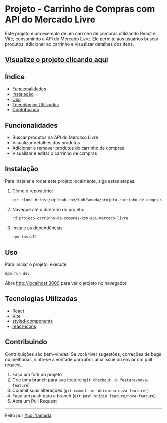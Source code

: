 # Projeto - Carrinho de Compras com API do Mercado Livre

Este projeto é um exemplo de um carrinho de compras utilizando React e Vite, consumindo a API do Mercado Livre. Ele permite aos usuários buscar produtos, adicionar ao carrinho e visualizar detalhes dos itens.

## [Visualize o projeto clicando aqui](https://yudiyamada.github.io/projeto-carrinho-de-compras-com-api-mercado-livre/)

## Índice

- [Funcionalidades](#funcionalidades)
- [Instalação](#instalação)
- [Uso](#uso)
- [Tecnologias Utilizadas](#tecnologias-utilizadas)
- [Contribuindo](#contribuindo)

## Funcionalidades

- Buscar produtos na API do Mercado Livre
- Visualizar detalhes dos produtos
- Adicionar e remover produtos do carrinho de compras
- Visualizar e editar o carrinho de compras

## Instalação

Para instalar e rodar este projeto localmente, siga estas etapas:

1. Clone o repositório:
    ```bash
    git clone https://github.com/YudiYamada/projeto-carrinho-de-compras-com-api-mercado-livre.git
    ```
2. Navegue até o diretório do projeto:
    ```bash
    cd projeto-carrinho-de-compras-com-api-mercado-livre
    ```
3. Instale as dependências:
    ```bash
    npm install
    ```

## Uso

Para iniciar o projeto, execute:

```bash
npm run dev
```

Abra [http://localhost:3000](http://localhost:3000) para ver o projeto no navegador.

## Tecnologias Utilizadas

- [React](https://reactjs.org/)
- [Vite](https://vitejs.dev/)
- [styled-components](https://styled-components.com/)
- [react-icons](https://react-icons.github.io/react-icons/)

## Contribuindo

Contribuições são bem-vindas! Se você tiver sugestões, correções de bugs ou melhorias, sinta-se à vontade para abrir uma issue ou enviar um pull request.

1. Faça um fork do projeto
2. Crie uma branch para sua feature (`git checkout -b feature/nova-feature`)
3. Commit suas alterações (`git commit -m 'Adiciona nova feature'`)
4. Faça um push para a branch (`git push origin feature/nova-feature`)
5. Abra um Pull Request

---

Feito por [Yudi Yamada](https://github.com/YudiYamada)